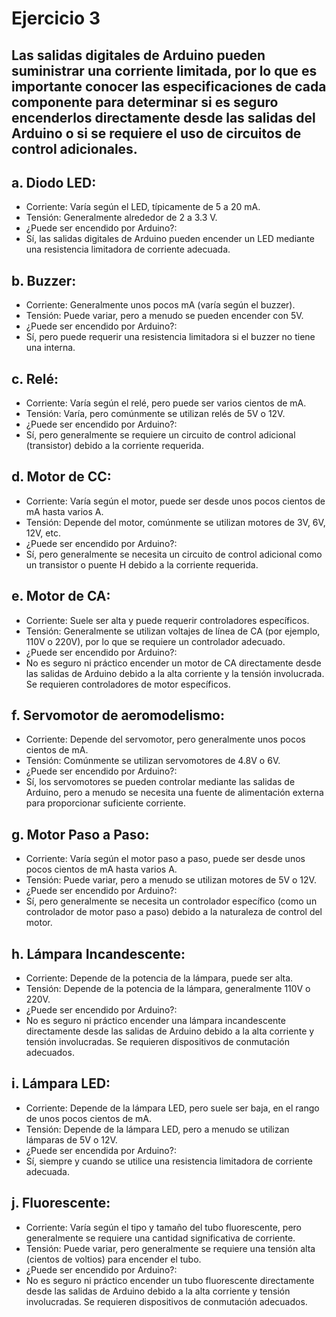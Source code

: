# Ejercicio 3

## Las salidas digitales de Arduino pueden suministrar una corriente limitada, por lo que es importante conocer las especificaciones de cada componente para determinar si es seguro encenderlos directamente desde las salidas del Arduino o si se requiere el uso de circuitos de control adicionales.

## a. Diodo LED:

- Corriente: Varía según el LED, típicamente de 5 a 20 mA.
- Tensión: Generalmente alrededor de 2 a 3.3 V.
- ¿Puede ser encendido por Arduino?: 
- Sí, las salidas digitales de Arduino pueden encender un LED mediante una resistencia limitadora de corriente adecuada.

## b. Buzzer:

- Corriente: Generalmente unos pocos mA (varía según el buzzer).
- Tensión: Puede variar, pero a menudo se pueden encender con 5V.
- ¿Puede ser encendido por Arduino?: 
- Sí, pero puede requerir una resistencia limitadora si el buzzer no tiene una interna.

## c. Relé:

- Corriente: Varía según el relé, pero puede ser varios cientos de mA.
- Tensión: Varía, pero comúnmente se utilizan relés de 5V o 12V.
- ¿Puede ser encendido por Arduino?: 
- Sí, pero generalmente se requiere un circuito de control adicional (transistor) debido a la corriente requerida.

## d. Motor de CC:

- Corriente: Varía según el motor, puede ser desde unos pocos cientos de mA hasta varios A.
- Tensión: Depende del motor, comúnmente se utilizan motores de 3V, 6V, 12V, etc.
- ¿Puede ser encendido por Arduino?:
- Sí, pero generalmente se necesita un circuito de control adicional como un transistor o puente H debido a la corriente requerida.

## e. Motor de CA:

- Corriente: Suele ser alta y puede requerir controladores específicos.
- Tensión: Generalmente se utilizan voltajes de línea de CA (por ejemplo, 110V o 220V), por lo que se requiere un controlador adecuado.
- ¿Puede ser encendido por Arduino?:
- No es seguro ni práctico encender un motor de CA directamente desde las salidas de Arduino debido a la alta corriente y la tensión involucrada. Se requieren controladores de motor específicos.

## f. Servomotor de aeromodelismo:

- Corriente: Depende del servomotor, pero generalmente unos pocos cientos de mA.
- Tensión: Comúnmente se utilizan servomotores de 4.8V o 6V.
- ¿Puede ser encendido por Arduino?:
- Sí, los servomotores se pueden controlar mediante las salidas de Arduino, pero a menudo se necesita una fuente de alimentación externa para proporcionar suficiente corriente.

## g. Motor Paso a Paso:

- Corriente: Varía según el motor paso a paso, puede ser desde unos pocos cientos de mA hasta varios A.
- Tensión: Puede variar, pero a menudo se utilizan motores de 5V o 12V.
- ¿Puede ser encendido por Arduino?:
- Sí, pero generalmente se necesita un controlador específico (como un controlador de motor paso a paso) debido a la naturaleza de control del motor.

## h. Lámpara Incandescente:

- Corriente: Depende de la potencia de la lámpara, puede ser alta.
- Tensión: Depende de la potencia de la lámpara, generalmente 110V o 220V.
- ¿Puede ser encendido por Arduino?:
- No es seguro ni práctico encender una lámpara incandescente directamente desde las salidas de Arduino debido a la alta corriente y tensión involucradas. Se requieren dispositivos de conmutación adecuados.

## i. Lámpara LED:

- Corriente: Depende de la lámpara LED, pero suele ser baja, en el rango de unos pocos cientos de mA.
- Tensión: Depende de la lámpara LED, pero a menudo se utilizan lámparas de 5V o 12V.
- ¿Puede ser encendida por Arduino?:
- Sí, siempre y cuando se utilice una resistencia limitadora de corriente adecuada.

## j. Fluorescente:

- Corriente: Varía según el tipo y tamaño del tubo fluorescente, pero generalmente se requiere una cantidad significativa de corriente.
- Tensión: Puede variar, pero generalmente se requiere una tensión alta (cientos de voltios) para encender el tubo.
- ¿Puede ser encendido por Arduino?:
- No es seguro ni práctico encender un tubo fluorescente directamente desde las salidas de Arduino debido a la alta corriente y tensión involucradas. Se requieren dispositivos de conmutación adecuados.
